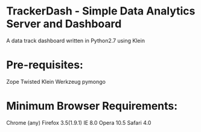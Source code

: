 TrackerDash - Simple Data Analytics Server and Dashboard
===========
A data track dashboard written in Python2.7 using Klein

Pre-requisites:
===========
Zope
Twisted
Klein
Werkzeug
pymongo

Minimum Browser Requirements:
===========
Chrome (any)
Firefox 3.5(1.9.1)
IE 8.0
Opera 10.5
Safari 4.0


